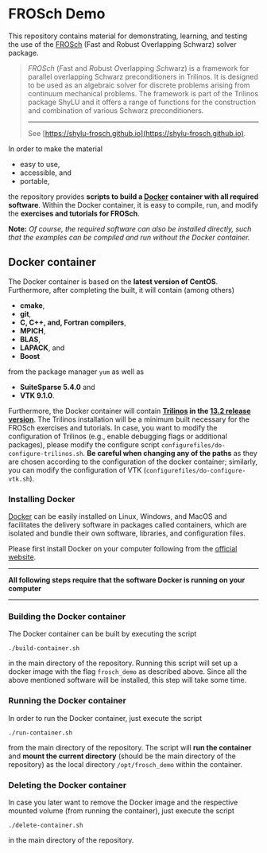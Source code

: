 # FROSch Demo

This repository contains material for demonstrating, learning, and testing the use of the [FROSch](https://shylu-frosch.github.io) (Fast and Robust Overlapping Schwarz) solver package.

> *FROSch* (*F*ast and *R*obust *O*verlapping *Sch*warz) is a framework for parallel overlapping Schwarz preconditioners in Trilinos. It is designed to be used as an algebraic solver for discrete problems arising from continuum mechanical problems. The framework is part of the Trilinos package ShyLU and it offers a range of functions for the construction and combination of various Schwarz preconditioners.
>
> ---
>
> See [https://shylu-frosch.github.io](https://shylu-frosch.github.io).

In order to make the material

+ easy to use,
+ accessible, and
+ portable,

the repository provides **scripts to build a [Docker](https://www.docker.com) container with all required software**. Within the Docker container, it is easy to compile, run, and modify the **exercises and tutorials for FROSch**.

**Note:** *Of course, the required software can also be installed directly, such that the examples can be compiled and run without the Docker container.*

## Docker container 

The Docker container is based on the **latest version of CentOS**. Furthermore, after completing the built, it will contain (among others) 

+ **cmake**,
+ **git**,
+ **C, C++, and, Fortran compilers**,
+ **MPICH**,
+ **BLAS**,
+ **LAPACK**, and
+ **Boost**

from the package manager `yum` as well as

+ **SuiteSparse 5.4.0** and
+ **VTK 9.1.0**.

Furthermore, the Docker container will contain **[Trilinos](https://github.com/trilinos/Trilinos/) in the [13.2 release version](https://github.com/trilinos/Trilinos/releases/tag/trilinos-release-13-2-0)**. The Trilinos installation will be a minimum built necessary for the FROSch exercises and tutorials. In case, you want to modify the configuration of Trilinos (e.g., enable debugging flags or additional packages), please modify the configure script `configurefiles/do-configure-trilinos.sh`. **Be careful when changing any of the paths** as they are chosen according to the configuration of the docker container; similarly, you can modify the configuration of VTK (`configurefiles/do-configure-vtk.sh`).

### Installing Docker

[Docker](https://www.docker.com) can be easily installed on Linux, Windows, and MacOS and facilitates the delivery software in packages called containers, which are isolated and bundle their own software, libraries, and configuration files. 

Please first install Docker on your computer following from the [official website](https://www.docker.com/get-started). 

---

**All following steps require that the software Docker is running on your computer**

---

### Building the Docker container 

The Docker container can be built by executing the script

```shell
./build-container.sh
```

in the main directory of the repository. Running this script will set up a docker image with the flag `frosch_demo` as described above. Since all the above mentioned software will be installed, this step will take some time. 

### Running the Docker container 

In order to run the Docker container, just execute the script

```shell
./run-container.sh
```

from the main directory of the repository. The script will **run the container** and **mount the current directory** (should be the main directory of the repository) as the local directory `/opt/frosch_demo` within the container.

### Deleting the Docker container 

In case you later want to remove the Docker image and the respective mounted volume (from running the container), just execute the script
```shell
./delete-container.sh
```

in the main directory of the repository.